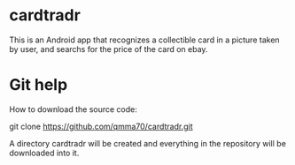# cardtradr

This is an Android app that recognizes a collectible card in a picture taken by user, and searchs for the price of the card on ebay.

# Git help
How to download the source code:

git clone https://github.com/qmma70/cardtradr.git

A directory cardtradr will be created and everything in the repository will be downloaded into it.
